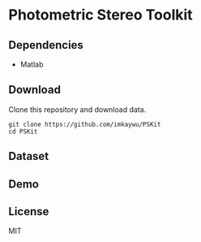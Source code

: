 # Photometric Stereo Toolkit

## Dependencies
* Matlab

## Download
Clone this repository and download data.
```
git clone https://github.com/imkaywu/PSKit
cd PSKit
```

## Dataset


## Demo


## License
MIT